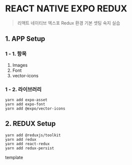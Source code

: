 # REACT NATIVE EXPO REDUX

> 리액트 네이티브 엑스포 Redux 환경 기본 셋팅 숙지 실습

## 1. APP Setup

### 1 - 1. 항목

1. Images
2. Font
3. vector-icons

### 1 - 2. 라이브러리

```
yarn add expo-asset
yarn add expo-font
yarn add @expo/vector-icons
```

## 2. REDUX Setup

```
yarn add @reduxjs/toolkit
yarn add redux
yarn add react-redux
yarn add redux-persist
```

template
